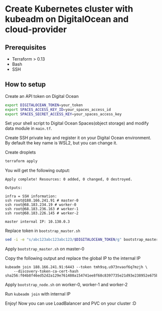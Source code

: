 # Create Kubernetes cluster with kubeadm on DigitalOcean and cloud-provider

## Prerequisites

- Terraform > 0.13
- Bash
- SSH

## How to setup

Create an API token on Digital Ocean

```bash
export DIGITALOCEAN_TOKEN=your_token
export SPACES_ACCESS_KEY_ID=your_spaces_access_id
export SPACES_SECRET_ACCESS_KEY=your_spaces_access_key
```

Set your shell script to Digital Ocean Spaces(object storage) and modify data module in `main.tf`.

Create SSH private key and register it on your Digital Ocean environment. By default the key name is WSL2, but you can change it.

Create droplets

```bash
terraform apply
```

You will get the following output:

```
Apply complete! Resources: 0 added, 0 changed, 0 destroyed.

Outputs:

infra = SSH information:
ssh root@188.166.241.91 # master-0
ssh root@68.183.234.19 # worker-0
ssh root@68.183.236.163 # worker-1
ssh root@68.183.226.145 # worker-2

master internal IP: 10.130.0.3
```

Replace token in `bootstrap_master.sh`

```bash
sed -i -e "s/abc123abc123abc123/$DIGITALOCEAN_TOKEN/g" bootstrap_master.sh
```

Apply `bootstrap_master.sh` on master-0

Copy the following output and replace the global IP to the internal IP

```
kubeadm join 188.166.241.91:6443 --token tmh9sq.u973nvaof6q7mzjh \
    --discovery-token-ca-cert-hash sha256:f04b8f46ed52d2a129e761480a154741ee8f68c8397735e21d93e238952e675b
```

Apply `bootstrap_node.sh` on worker-0, worker-1 and worker-2

Run `kubeadm join` with internal IP

Enjoy! Now you can use LoadBalancer and PVC on your cluster :D
